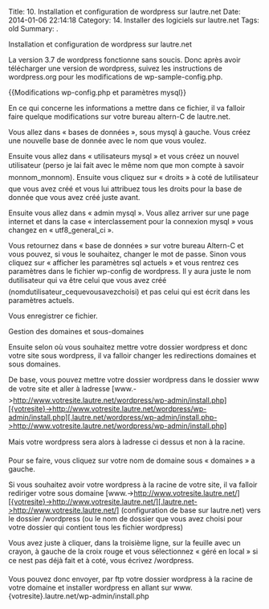 Title: 10. Installation et configuration de wordpress sur lautre.net 
Date: 2014-01-06 22:14:18
Category: 14. Installer des logiciels sur lautre.net
Tags: old
Summary:  . 

Installation et configuration de wordpress sur lautre.net

La version 3.7 de wordpress fonctionne sans soucis. Donc après avoir télécharger une version de wordpress, suivez les instructions de wordpress.org pour les modifications de wp-sample-config.php.

{{Modifications wp-config.php et paramètres mysql}}

En ce qui concerne les informations a mettre dans ce fichier, il va falloir faire quelque modifications sur votre bureau altern-C de lautre.net.

Vous allez dans « bases de données », sous mysql à gauche. Vous créez une nouvelle base de donnée avec le nom que vous voulez. 

Ensuite vous allez dans « utilisateurs mysql » et vous créez un nouvel utilisateur (perso je lai fait avec le même nom que mon compte à savoir monnom_monnom). Ensuite vous cliquez sur « droits » à coté de lutilisateur que vous avez créé et vous lui attribuez tous les droits pour la base de donnée que vous avez créé juste avant.

Ensuite vous allez dans « admin mysql ». Vous allez arriver sur une page internet et dans la case « interclassement pour la connexion mysql » vous changez en « utf8_general_ci ».

Vous retournez dans « base de données » sur votre bureau Altern-C et vous pouvez, si vous le souhaitez, changer le mot de passe. Sinon vous cliquez sur « afficher les paramètres sql actuels » et vous rentrez ces paramètres dans le fichier wp-config de wordpress. Il y aura juste le nom dutilisateur qui va être celui que vous avez créé (nomdutilisateur_cequevousavezchoisi) et pas celui qui est écrit dans les paramètres actuels.

Vous enregistrer ce fichier.

Gestion des domaines et sous-domaines

Ensuite selon où vous souhaitez mettre votre dossier wordpress et donc votre site sous wordpress, il va falloir changer les redirections domaines et sous domaines.

De base, vous pouvez mettre votre dossier wordpress dans le dossier www de votre site et aller à ladresse [www.->http://www.votresite.lautre.net/wordpress/wp-admin/install.php][{votresite}->http://www.votresite.lautre.net/wordpress/wp-admin/install.php][.lautre.net/wordpress/wp-admin/install.php->http://www.votresite.lautre.net/wordpress/wp-admin/install.php]

Mais votre wordpress sera alors à ladresse ci dessus et non à la racine.

Pour se faire, vous cliquez sur votre nom de domaine sous « domaines » a gauche.

Si vous souhaitez avoir votre wordpress à la racine de votre site, il va falloir rediriger votre sous domaine [www.->http://www.votresite.lautre.net/][{votresite}->http://www.votresite.lautre.net/][.lautre.net->http://www.votresite.lautre.net/] (configuration de base sur lautre.net) vers le dossier /wordpress (ou le nom de dossier que vous avez choisi pour votre dossier qui contient tous les fichier wordpress)

Vous avez juste à cliquer, dans la troisième ligne, sur la feuille avec un crayon, à gauche de la croix rouge et vous sélectionnez « géré en local » si ce nest pas déjà fait et à coté, vous écrivez /wordpress.

Vous pouvez donc envoyer, par ftp votre dossier wordpress à la racine de votre domaine et installer wordpress en allant sur www.{votresite}.lautre.net/wp-admin/install.php